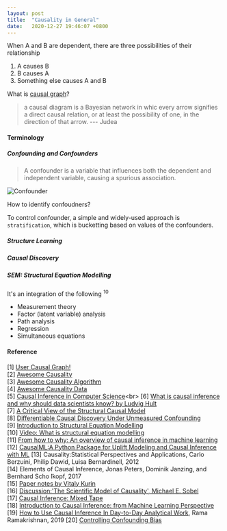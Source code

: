 ```yaml
---
layout: post
title:  "Causality in General"
date:   2020-12-27 19:46:07 +0800
---
```

When A and B are dependent, there are three possibilities of their relationship

1. A causes B
2. B causes A
3. Something else causes A and B


What is [causal graph](https://www.wikiwand.com/en/Causal_graph)?

> a causal diagram is a Bayesian network in whic every arrow signifies a direct causal relation, or at least the possibility of one, in the direction of that arrow. --- Judea

#### Terminology

##### Confounding and Confounders

> A confounder is a variable that influences both the dependent and independent variable, causing a spurious association.

![Confounder]({{site.baseurl}}/resources/confounder.png)


How to identify confoudners?

To control confounder, a simple and widely-used approach is `stratification`, which is bucketting based on values of the confounders.

##### Structure Learning

##### Causal Discovery

##### SEM: Structural Equation Modelling

It's an integration of the following <sup>10</sup>

- Measurement theory
- Factor (latent variable) analysis
- Path analysis
- Regression
- Simultaneous equations

#### Reference

[1] [User Causal Graph!](https://towardsdatascience.com/use-causal-graphs-4e3af630cf64) <br>
[2] [Awesome Causality](https://github.com/napsternxg/awesome-causality) <br>
[3] [Awesome Causality Algorithm](https://github.com/rguo12/awesome-causality-algorithms) <br>
[4] [Awesome Causality Data](https://github.com/rguo12/awesome-causality-data) <br>
[5] [Causal Inference in Computer Science](https://www.wikiwand.com/en/Causal_inference#:~:text=Causal%20inference%20is%20the%20process,when%20the%20cause%20is%20changed.)<br>
[6] [What is causal inference and why should data scientists know? by Ludvig Hult](https://www.youtube.com/watch?v=dFp2Ou52-po&ab_channel=PyConSweden) <br>
[7] [A Critical View of the Structural Causal Model](https://arxiv.org/pdf/2002.10007.pdf) <br>
[8] [Differentiable Causal Discovery Under Unmeasured Confounding](https://arxiv.org/pdf/2010.06978.pdf) <br>
[9] [Introduction to Structural Equation Modelling](http://statmath.wu-wien.ac.at/courses/StatsWithR/Topic-5.pdf) <br>
[10] [Video: What is structural equation modelling](https://www.youtube.com/watch?v=Flqbo8J3li4&ab_channel=Geek%27sLesson) <br>
[11] [From how to why: An overview of causal inference in machine learning](https://www.notion.so/bobzeng/Overview-of-causal-inference-machine-learning-Ericsson-27f2619637b3411e9edd1155d7ba399b) <br>
[12] [CausalML:A Python Package for Uplift Modeling and Causal Inference with ML](https://github.com/uber/causalml)
[13] Causality:Statistical Perspectives and Applications, Carlo Berzuini, Philip Dawid, Luisa Bernardinell, 2012 <br>
[14] Elements of Causal Inference, Jonas Peters, Dominik Janzing, and Bernhard Scho ̈lkopf, 2017 <br>
[15] [Paper notes by Vitaly Kurin](https://www.notion.so/bobzeng/Paper-Notes-by-Vitaly-Kurin-4a844b30f73b4247ab74b0436a01b8ce) <br>
[16] [Discussion:'The Scientific Model of Causality', Michael E. Sobel](https://www.notion.so/bobzeng/DISCUSSION-THE-SCIENTIFIC-MODEL-OF-CAUSALITY-3e9cf563a8ff4beba3b00800a36ba312)<br>
[17] [Causal Inference: Mixed Tape](https://mixtape.scunning.com/index.html)<br>
[18] [Introduction to Causal Inference: from Machine Learning Perspective](https://www.notion.so/bobzeng/Introduction-to-Causal-Inference-from-Machine-Learning-Perspective-3e7ad2192a144882b33221173c6fe4fb)<br>
[19] [How to Use Causal Inference In Day-to-Day Analytical Work](https://towardsdatascience.com/how-to-use-causal-inference-in-day-to-day-analytical-work-part-1-of-2-b5efbdbf8ab0), Rama Ramakrishnan, 2019
[20] [Controlling Confounding Bias](http://bayes.cs.ucla.edu/BOOK-2K/ch3-3.pdf)